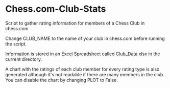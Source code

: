# Chess.com-Club-Stats
Script to gather rating information for members of a Chess Club in chess.com

Change CLUB_NAME to the name of your club in chess.com before running the script.

Information is stored in an Excel Spreadsheet called Club_Data.xlsx in the current directory.

A chart with the ratings of each club member for every rating type is also generated
although it's not readable if there are many members in the club.
You can disable the chart by changing PLOT to False.
